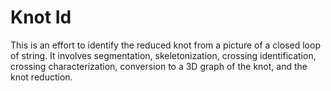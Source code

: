 # Knot Id
This is an effort to identify the reduced knot from a picture of a closed loop of string. It involves segmentation, skeletonization, crossing identification, crossing characterization, conversion to a 3D graph of the knot, and the knot reduction.
